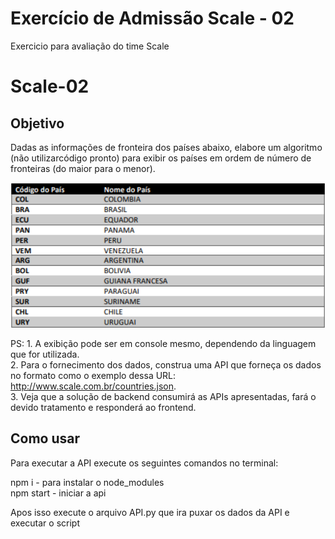 # Exercício de Admissão Scale - 02

Exercicio para avaliação do time Scale

# Scale-02

## Objetivo 

Dadas as informações de fronteira dos países abaixo, elabore um algoritmo (não utilizarcódigo pronto) para exibir os países em ordem de número de fronteiras (do maior para o menor).

<img src="/imagem.png" width="550">

PS: 1. A exibição pode ser em console mesmo, dependendo da linguagem que for utilizada. <br>
2. Para o fornecimento dos dados, construa uma API que forneça os dados no formato como  o exemplo dessa URL: http://www.scale.com.br/countries.json. <br>
3. Veja que a solução de backend consumirá as APIs apresentadas, fará o devido tratamento e responderá ao frontend.


## Como usar 

Para executar a API execute os seguintes comandos no terminal:

npm i - para instalar o node_modules  <br>
npm start - iniciar a api

Apos isso execute o arquivo API.py que ira puxar os dados da API e executar o script
